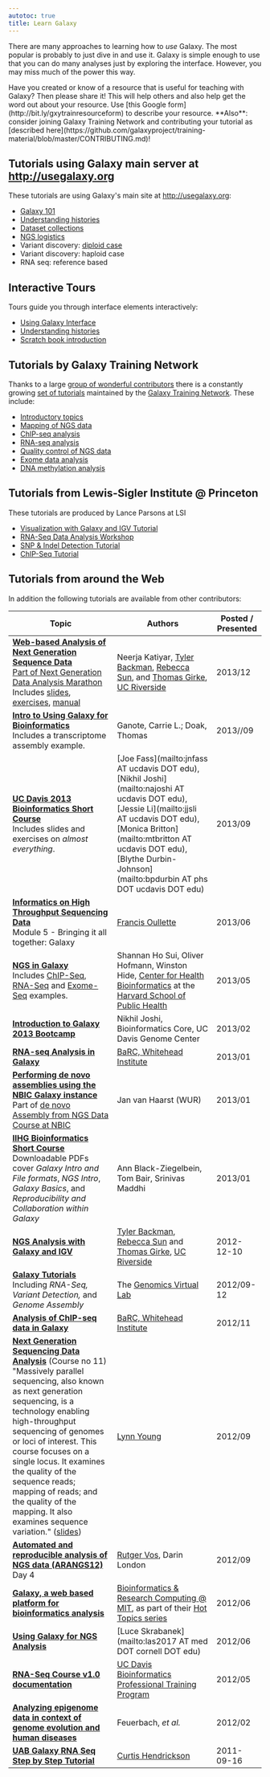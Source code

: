 ```yaml
---
autotoc: true
title: Learn Galaxy
---
```


There are many approaches to learning how to *use* Galaxy.  The most popular is probably to just dive in and use it.  Galaxy is simple enough to use that you can do many analyses just by exploring the interface.  However, you may miss much of the power this way. 

<div class="alert alert-success" role="alert">Have you created or know of a resource that is useful for teaching with Galaxy? Then please share it! This will help others and also help get the word out about your resource. Use [this Google form](http://bit.ly/gxytrainresourceform) to describe your resource. **Also**: consider joining Galaxy Training Network and contributing your tutorial as [described here](https://github.com/galaxyproject/training-material/blob/master/CONTRIBUTING.md)!
</div>

## Tutorials using Galaxy main server at http://usegalaxy.org

These tutorials are using Galaxy's main site at http://usegalaxy.org:

 - [Galaxy 101](/tutorials/g101)
 - [Understanding histories](/tutorials/histories)
 - [Dataset collections](/tutorials/collections)
 - [NGS logistics](/tutorials/ngs)
 - Variant discovery: [diploid case](/tutorials/var_dip)
 - Variant discovery: haploid case
 - RNA seq: reference based

## Interactive Tours

Tours guide you through interface elements interactively:

 - [Using Galaxy Interface](https://usegalaxy.org/tours/core.galaxy_ui)
 - [Understanding histories](https://usegalaxy.org/tours/core.history)
 - [Scratch book introduction](https://usegalaxy.org/tours/core.scratchbook)

## Tutorials by Galaxy Training Network

Thanks to a large [group of wonderful contributors](https://github.com/galaxyproject/training-material/graphs/contributors) there is a constantly growing [set of tutorials](http://galaxyproject.github.io/training-material/) maintained by the [Galaxy Training Network](/src/teach/gtn). These include:

 - [Introductory topics](https://galaxyproject.github.io/training-material//Introduction)
 - [Mapping of NGS data](https://galaxyproject.github.io/training-material//NGS-mapping)
 - [ChIP-seq analysis](https://galaxyproject.github.io/training-material//ChIP-Seq)
 - [RNA-seq analysis](https://galaxyproject.github.io/training-material//RNA-Seq)
 - [Quality control of NGS data](https://galaxyproject.github.io/training-material//NGS-QC)
 - [Exome data analysis](https://galaxyproject.github.io/training-material//Exome-Seq)
 - [DNA methylation analysis](https://galaxyproject.github.io/training-material//MethylC-Seq)

## Tutorials from Lewis-Sigler Institute @ Princeton 

These tutorials are produced by Lance Parsons at LSI

 - [Visualization with Galaxy and IGV Tutorial](http://bit.ly/10TFBcy)
 - [RNA-Seq Data Analysis Workshop](http://bit.ly/11Qvnwh)
 - [SNP & Indel Detection Tutorial](http://bit.ly/10mulcT)
 - [ChIP-Seq Tutorial](http://bit.ly/13fLyT1)

## Tutorials from around the Web

In addition the following tutorials are available from other contributors:

| Topic |  Authors  |  Posted / Presented  | 
| ----- | -------- | ------------------- | 
| **[Web-based Analysis of Next Generation Sequence Data](http://manuals.bioinformatics.ucr.edu/workshops/dec-12-16-2013)**<div class='indent'>[Part of Next Generation Data Analysis Marathon](http://manuals.bioinformatics.ucr.edu/workshops/dec-12-16-2013)<br />Includes [slides](http://biocluster.ucr.edu/~nkatiyar/Galaxy_workshop/Slides/Galaxy_workshop_2013.pdf), [exercises](http://biocluster.ucr.edu/~nkatiyar/Galaxy_workshop/Exercises/Galaxy_workshop_exercises_2013.pdf), [manual](http://manuals.bioinformatics.ucr.edu/home/gui-ngs-analysis)</div> |  Neerja Katiyar,  [Tyler Backman](http://facility.bioinformatics.ucr.edu/people/tyler-backman), [Rebecca Sun](http://facility.bioinformatics.ucr.edu/people/rebecca-sun), and [Thomas Girke](http://girke.bioinformatics.ucr.edu/), [UC Riverside](http://labs.bioinformatics.ucr.edu/)  |  2013/12  | 
| **[Intro to Using Galaxy for Bioinformatics](https://scholarworks.iu.edu/dspace/bitstream/handle/2022/17204/GalaxyWorkshop091713_t.pdf?sequence=1)** <div class='indent'>Includes a transcriptome assembly example.</div> |  Ganote, Carrie L.; Doak, Thomas  |  2013//09  | 
| **[UC Davis 2013 Bioinformatics Short Course](http://training.bioinformatics.ucdavis.edu/docs/2013/09/short-course-2013/)**<div class='indent'> Includes slides and exercises on *almost everything*. |  [Joe Fass](mailto:jnfass AT ucdavis DOT edu), [Nikhil Joshi](mailto:najoshi AT ucdavis DOT edu), [Jessie Li](mailto:jjsli AT ucdavis DOT edu), [Monica Britton](mailto:mtbritton AT ucdavis DOT edu), [Blythe Durbin-Johnson](mailto:bpdurbin AT phs DOT ucdavis DOT edu)  |  2013/09  | 
| **[Informatics on High Throughput Sequencing Data](http://bioinformatics.ca/workshops/2013/informatics-high-throughput-sequencing-data)**<div class='indent'>Module 5 - Bringing it all together: Galaxy</div> |  [Francis Oullette](http://bioinformatics.ca/person/cbw-experts/francis-ouellette)  |  2013/06  | 
| **[NGS in Galaxy](http://scriptogr.am/ohofmann)**<div class='indent'>Includes [ChIP-Seq](http://scriptogr.am/ohofmann/chip-seq), [RNA-Seq](http://scriptogr.am/ohofmann/rna-seq) and [Exome-Seq](http://scriptogr.am/ohofmann/exome-seq) examples. |  Shannan Ho Sui, Oliver Hofmann, Winston Hide, [Center for Health Bioinformatics](http://compbio.sph.harvard.edu/chb/) at the [Harvard School of Public Health](http://www.hsph.harvard.edu/)  |  2013/05  | 
| **[Introduction to Galaxy 2013 Bootcamp](http://training.bioinformatics.ucdavis.edu/docs/2013/02/bootcamp/galaxy/index.html)** |  Nikhil Joshi, Bioinformatics Core, UC Davis Genome Center  |  2013/02  | 
| **[RNA-seq Analysis in Galaxy](http://www.rna-seqblog.com/events/short-training-classes-rna-seq-analysis-in-galaxy/)** |  [BaRC, Whitehead Institute](http://jura.wi.mit.edu/bio/education/hot_topics/)  |  2013/01  | 
| **[Performing de novo assemblies using the NBIC Galaxy instance](http://www.nbic.nl/uploads/media/de_novo_assemblies_on_NBIC_Galaxy_-_9_jan_2013.pdf)** <div class='indent'> Part of [de novo Assembly from NGS Data Course at NBIC](http://www.nbic.nl/education/nbic-phd-school/course-schedule/ngsdenovo/)</div> |  Jan van Haarst (WUR)  |  2013/01  | 
| **[IIHG Bioinformatics Short Course](https://wiki.uiowa.edu/display/galaxyusers/IIHG+Bioinformatics+Short+Course+II)** <div class='indent'>Downloadable PDFs cover *Galaxy Intro and File formats*, *NGS Intro*, *Galaxy Basics*, and *Reproducibility and Collaboration within Galaxy*</div> |  Ann Black-Ziegelbein, Tom Bair, Srinivas Maddhi  |  2013/01  | 
| **[NGS Analysis with Galaxy and IGV](http://manuals.bioinformatics.ucr.edu/home/gui-ngs-analysis)** |  [Tyler Backman](http://facility.bioinformatics.ucr.edu/people/tyler-backman), [Rebecca Sun](http://facility.bioinformatics.ucr.edu/people/rebecca-sun) and [Thomas Girke](http://girke.bioinformatics.ucr.edu/), [UC Riverside](http://labs.bioinformatics.ucr.edu/)  |  2012-12-10  | 
| **[Galaxy Tutorials](https://genome.edu.au/wiki/Learn)**<div class='indent'>Including *RNA-Seq, Variant Detection,* and *Genome Assembly*</div> |  The [Genomics Virtual Lab](https://genome.edu.au/)  |  2012/09-12  | 
| **[Analysis of ChIP-seq data in Galaxy](http://jura.wi.mit.edu/bio/education/hot_topics/galaxy/GalaxyNov2012_ChIP-seq_toPost.pdf)** |  [BaRC, Whitehead Institute](http://jura.wi.mit.edu/bio/education/hot_topics/)  |  2012/11  | 
| **[Next Generation Sequencing Data Analysis](http://nihlibrary.ors.nih.gov/bioinfo/)** (Course no 11) <div class='indent'>"Massively parallel sequencing, also known as next generation sequencing, is a technology enabling high-throughput sequencing of genomes or loci of interest.  This course focuses on a single locus.  It examines the quality of the sequence reads; mapping of reads; and the quality of the mapping.  It also examines sequence variation." ([slides](PLACEHOLDER_ATTACHMENT_URL/src/documents/presentations/2012NIHLibYoungNGSDataAnalysis.pdf)) |  [Lynn Young](http://nihlibrary.nih.gov/Services/Bioinformatics/Pages/biostaff.aspx)  |  2012/09  | 
| **[Automated and reproducible analysis of NGS data (ARANGS12)](https://github.com/rvosa/ngs-workflows/tree/master/doc/slides/day4)**<div class='indent'>Day 4</div> |  [Rutger Vos](http://rutgervos.blogspot.com/), Darin London  |  2012/09  | 
| **[Galaxy, a web based platform for bioinformatics analysis](http://jura.wi.mit.edu/bio/education/hot_topics/galaxy/Galaxy_June2012.pdf)** |  [Bioinformatics & Research Computing @ MIT](http://jura.wi.mit.edu/bio/), as part of their [Hot Topics series](http://jura.wi.mit.edu/bio/education/hot_topics/)  |  2012/06  | 
| **[Using Galaxy for NGS Analysis](http://chagall.med.cornell.edu/galaxy/)** |  [Luce Skrabanek](mailto:las2017 AT med DOT cornell DOT edu)  |  2012/06  | 
| **[RNA-Seq Course v1.0 documentation](http://training.bioinformatics.ucdavis.edu/docs/2012/05/RNA/index.html)** |  [UC Davis Bioinformatics Professional Training Program](http://training.bioinformatics.ucdavis.edu/)  |  2012/05  | 
| **[Analyzing epigenome data in context of genome evolution and human diseases](http://www.springerlink.com/content/l2184206p7583v75/)** |  Feuerbach, *et al.*  |  2012/02  | 
| **[UAB Galaxy RNA Seq Step by Step Tutorial](https://docs.uabgrid.uab.edu/wiki/UAB_Galaxy_RNA_Seq_Step_by_Step_Tutorial)** |  [Curtis Hendrickson](http://www.ccts.uab.edu/pages/bmi/bmi_main.htm)  |  2011-09-16  | 

